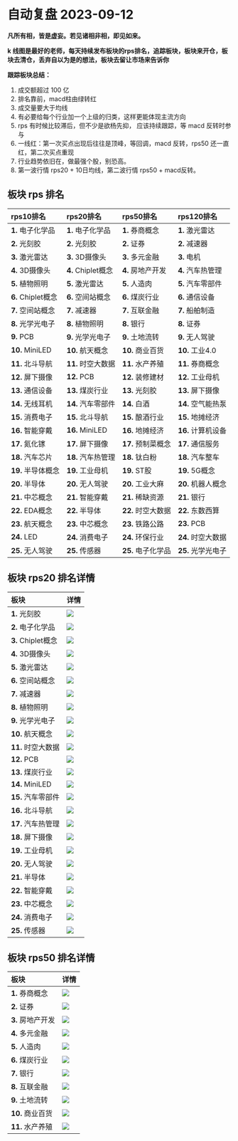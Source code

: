 # 自动复盘 2023-09-12

**凡所有相，皆是虚妄。若见诸相非相，即见如来。**

**k 线图是最好的老师，每天持续发布板块的rps排名，追踪板块，板块来开仓，板块去清仓，丢弃自以为是的想法，板块去留让市场来告诉你**
        
**跟踪板块总结：**
1. 成交额超过 100 亿
2. 排名靠前，macd柱由绿转红
3. 成交量要大于均线
4. 有必要给每个行业加一个上级的归类，这样更能体现主流方向
5. rps 有时候比较滞后，但不少是欲杨先抑， 应该持续跟踪，等 macd 反转时参与
6. 一线红：第一次买点出现后往往是顶峰，等回调，macd 反转，rps50 还一直红，第二次买点重现
7. 行业趋势依旧在，做最强个股，别恐高。
8. 第一波行情 rps20 + 10日均线，第二波行情 rps50 + macd反转。
        
## 板块 rps 排名
| rps10排名          | rps20排名          | rps50排名          | rps120排名         |
|:-------------------|:-------------------|:-------------------|:-------------------|
| **1.** 电子化学品  | **1.** 电子化学品  | **1.** 券商概念    | **1.** 激光雷达    |
| **2.** 光刻胶      | **2.** 光刻胶      | **2.** 证券        | **2.** 减速器      |
| **3.** 激光雷达    | **3.** 3D摄像头    | **3.** 多元金融    | **3.** 电机        |
| **4.** 3D摄像头    | **4.** Chiplet概念 | **4.** 房地产开发  | **4.** 汽车热管理  |
| **5.** 植物照明    | **5.** 激光雷达    | **5.** 人造肉      | **5.** 汽车零部件  |
| **6.** Chiplet概念 | **6.** 空间站概念  | **6.** 煤炭行业    | **6.** 通信设备    |
| **7.** 空间站概念  | **7.** 减速器      | **7.** 互联金融    | **7.** 船舶制造    |
| **8.** 光学光电子  | **8.** 植物照明    | **8.** 银行        | **8.** 证券        |
| **9.** PCB         | **9.** 光学光电子  | **9.** 土地流转    | **9.** 无人驾驶    |
| **10.** MiniLED    | **10.** 航天概念   | **10.** 商业百货   | **10.** 工业4.0    |
| **11.** 北斗导航   | **11.** 时空大数据 | **11.** 水产养殖   | **11.** 券商概念   |
| **12.** 屏下摄像   | **12.** PCB        | **12.** 装修建材   | **12.** 工业母机   |
| **13.** 通信设备   | **13.** 煤炭行业   | **13.** 光刻胶     | **13.** 屏下摄像   |
| **14.** 无线耳机   | **14.** 汽车零部件 | **14.** 白酒       | **14.** 空气能热泵 |
| **15.** 消费电子   | **15.** 北斗导航   | **15.** 酿酒行业   | **15.** 地摊经济   |
| **16.** 智能穿戴   | **16.** MiniLED    | **16.** 地摊经济   | **16.** 计算机设备 |
| **17.** 氮化镓     | **17.** 屏下摄像   | **17.** 预制菜概念 | **17.** 通信服务   |
| **18.** 汽车芯片   | **18.** 汽车热管理 | **18.** 钛白粉     | **18.** 汽车整车   |
| **19.** 半导体概念 | **19.** 工业母机   | **19.** ST股       | **19.** 5G概念     |
| **20.** 半导体     | **20.** 无人驾驶   | **20.** 工业大麻   | **20.** 机器人概念 |
| **21.** 中芯概念   | **21.** 智能穿戴   | **21.** 稀缺资源   | **21.** 银行       |
| **22.** EDA概念    | **22.** 半导体     | **22.** 时空大数据 | **22.** 东数西算   |
| **23.** 航天概念   | **23.** 中芯概念   | **23.** 铁路公路   | **23.** PCB        |
| **24.** LED        | **24.** 消费电子   | **24.** 环保行业   | **24.** 时空大数据 |
| **25.** 无人驾驶   | **25.** 传感器     | **25.** 电子化学品 | **25.** 光学光电子 |
## 板块 rps20 排名详情
| 板块               | 详情                                                                                                |
|:-------------------|:----------------------------------------------------------------------------------------------------|
| **1.** 光刻胶      | ![](https://sykent-blog-image.oss-cn-beijing.aliyuncs.com/quant/image/2023/9/1694505943317-tmp.jpg) |
| **2.** 电子化学品  | ![](https://sykent-blog-image.oss-cn-beijing.aliyuncs.com/quant/image/2023/9/1694505944781-tmp.jpg) |
| **3.** Chiplet概念 | ![](https://sykent-blog-image.oss-cn-beijing.aliyuncs.com/quant/image/2023/9/1694505945891-tmp.jpg) |
| **4.** 3D摄像头    | ![](https://sykent-blog-image.oss-cn-beijing.aliyuncs.com/quant/image/2023/9/1694505946980-tmp.jpg) |
| **5.** 激光雷达    | ![](https://sykent-blog-image.oss-cn-beijing.aliyuncs.com/quant/image/2023/9/1694505947995-tmp.jpg) |
| **6.** 空间站概念  | ![](https://sykent-blog-image.oss-cn-beijing.aliyuncs.com/quant/image/2023/9/1694505948966-tmp.jpg) |
| **7.** 减速器      | ![](https://sykent-blog-image.oss-cn-beijing.aliyuncs.com/quant/image/2023/9/1694505950048-tmp.jpg) |
| **8.** 植物照明    | ![](https://sykent-blog-image.oss-cn-beijing.aliyuncs.com/quant/image/2023/9/1694505951111-tmp.jpg) |
| **9.** 光学光电子  | ![](https://sykent-blog-image.oss-cn-beijing.aliyuncs.com/quant/image/2023/9/1694505952101-tmp.jpg) |
| **10.** 航天概念   | ![](https://sykent-blog-image.oss-cn-beijing.aliyuncs.com/quant/image/2023/9/1694505953150-tmp.jpg) |
| **11.** 时空大数据 | ![](https://sykent-blog-image.oss-cn-beijing.aliyuncs.com/quant/image/2023/9/1694505953983-tmp.jpg) |
| **12.** PCB        | ![](https://sykent-blog-image.oss-cn-beijing.aliyuncs.com/quant/image/2023/9/1694505955078-tmp.jpg) |
| **13.** 煤炭行业   | ![](https://sykent-blog-image.oss-cn-beijing.aliyuncs.com/quant/image/2023/9/1694505956108-tmp.jpg) |
| **14.** MiniLED    | ![](https://sykent-blog-image.oss-cn-beijing.aliyuncs.com/quant/image/2023/9/1694505957137-tmp.jpg) |
| **15.** 汽车零部件 | ![](https://sykent-blog-image.oss-cn-beijing.aliyuncs.com/quant/image/2023/9/1694505958232-tmp.jpg) |
| **16.** 北斗导航   | ![](https://sykent-blog-image.oss-cn-beijing.aliyuncs.com/quant/image/2023/9/1694505959259-tmp.jpg) |
| **17.** 汽车热管理 | ![](https://sykent-blog-image.oss-cn-beijing.aliyuncs.com/quant/image/2023/9/1694505960334-tmp.jpg) |
| **18.** 屏下摄像   | ![](https://sykent-blog-image.oss-cn-beijing.aliyuncs.com/quant/image/2023/9/1694505961345-tmp.jpg) |
| **19.** 工业母机   | ![](https://sykent-blog-image.oss-cn-beijing.aliyuncs.com/quant/image/2023/9/1694505962477-tmp.jpg) |
| **20.** 无人驾驶   | ![](https://sykent-blog-image.oss-cn-beijing.aliyuncs.com/quant/image/2023/9/1694505963475-tmp.jpg) |
| **21.** 半导体     | ![](https://sykent-blog-image.oss-cn-beijing.aliyuncs.com/quant/image/2023/9/1694505964510-tmp.jpg) |
| **22.** 智能穿戴   | ![](https://sykent-blog-image.oss-cn-beijing.aliyuncs.com/quant/image/2023/9/1694505965473-tmp.jpg) |
| **23.** 中芯概念   | ![](https://sykent-blog-image.oss-cn-beijing.aliyuncs.com/quant/image/2023/9/1694505966557-tmp.jpg) |
| **24.** 消费电子   | ![](https://sykent-blog-image.oss-cn-beijing.aliyuncs.com/quant/image/2023/9/1694505967617-tmp.jpg) |
| **25.** 传感器     | ![](https://sykent-blog-image.oss-cn-beijing.aliyuncs.com/quant/image/2023/9/1694505968666-tmp.jpg) |
## 板块 rps50 排名详情
| 板块              | 详情                                                                                                |
|:------------------|:----------------------------------------------------------------------------------------------------|
| **1.** 券商概念   | ![](https://sykent-blog-image.oss-cn-beijing.aliyuncs.com/quant/image/2023/9/1694505969696-tmp.jpg) |
| **2.** 证券       | ![](https://sykent-blog-image.oss-cn-beijing.aliyuncs.com/quant/image/2023/9/1694505970817-tmp.jpg) |
| **3.** 房地产开发 | ![](https://sykent-blog-image.oss-cn-beijing.aliyuncs.com/quant/image/2023/9/1694505971807-tmp.jpg) |
| **4.** 多元金融   | ![](https://sykent-blog-image.oss-cn-beijing.aliyuncs.com/quant/image/2023/9/1694505972921-tmp.jpg) |
| **5.** 人造肉     | ![](https://sykent-blog-image.oss-cn-beijing.aliyuncs.com/quant/image/2023/9/1694505973917-tmp.jpg) |
| **6.** 煤炭行业   | ![](https://sykent-blog-image.oss-cn-beijing.aliyuncs.com/quant/image/2023/9/1694505974947-tmp.jpg) |
| **7.** 银行       | ![](https://sykent-blog-image.oss-cn-beijing.aliyuncs.com/quant/image/2023/9/1694505975912-tmp.jpg) |
| **8.** 互联金融   | ![](https://sykent-blog-image.oss-cn-beijing.aliyuncs.com/quant/image/2023/9/1694505977051-tmp.jpg) |
| **9.** 土地流转   | ![](https://sykent-blog-image.oss-cn-beijing.aliyuncs.com/quant/image/2023/9/1694505978019-tmp.jpg) |
| **10.** 商业百货  | ![](https://sykent-blog-image.oss-cn-beijing.aliyuncs.com/quant/image/2023/9/1694505979060-tmp.jpg) |
| **11.** 水产养殖  | ![](https://sykent-blog-image.oss-cn-beijing.aliyuncs.com/quant/image/2023/9/1694505980088-tmp.jpg) |